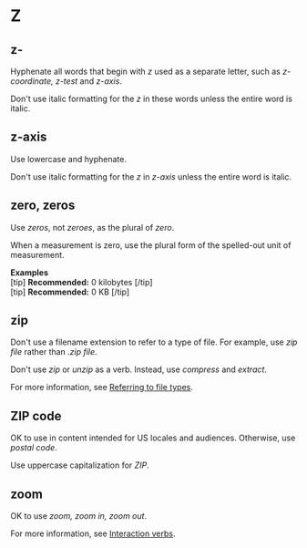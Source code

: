# Z

## z-

Hyphenate all words that begin with *z* used as a separate letter, such as *z-coordinate, z-test* and *z-axis*.

Don't use italic formatting for the *z* in these words unless the entire word is italic.

## z-axis

Use lowercase and hyphenate.

Don't use italic formatting for the *z* in *z-axis* unless the entire word is italic.

## zero, zeros

Use *zeros*, not *zeroes*, as the plural of *zero*.

When a measurement is zero, use the plural form of the spelled-out unit of measurement.

**Examples**  
[tip] **Recommended:** 0 kilobytes [/tip]  
[tip] **Recommended:** 0 KB [/tip]  

## zip

Don't use a filename extension to refer to a type of file. For example, use *zip file* rather than *.zip file*.

Don't use *zip* or *unzip* as a verb. Instead, use *compress* and *extract*.

For more information, see [Referring to file types](https://make.wordpress.org/docs/style-guide/formatting/filenames/#referring-to-file-types).

## ZIP code

OK to use in content intended for US locales and audiences. Otherwise, use *postal code*.

Use uppercase capitalization for *ZIP*.

## zoom

OK to use *zoom, zoom in, zoom out*.

For more information, see [Interaction verbs](https://make.wordpress.org/docs/style-guide/developer-content/ui-elements/#zoom).
